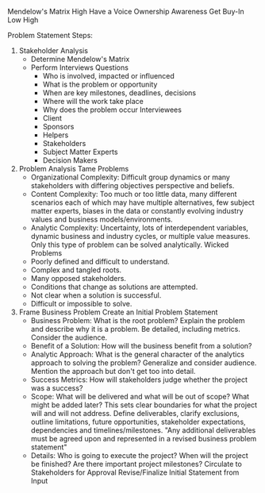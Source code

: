Mendelow's Matrix
High
Have a Voice Ownership
Awareness Get Buy-In
Low High

Problem Statement Steps:

1. Stakeholder Analysis
    - Determine Mendelow's Matrix
    - Perform Interviews
      Questions
        - Who is involved, impacted or influenced
        - What is the problem or opportunity
        - When are key milestones, deadlines, decisions
        - Where will the work take place
        - Why does the problem occur
          Interviewees
        - Client
        - Sponsors
        - Helpers
        - Stakeholders
        - Subject Matter Experts
        - Decision Makers
2. Problem Analysis
   Tame Problems
    - Organizational Complexity: Difficult group dynamics
      or many stakeholders with differing objectives
      perspective and beliefs.
    - Content Complexity: Too much or too little data, many
      different scenarios each of which may have multiple
      alternatives, few subject matter experts, biases in
      the data or constantly evolving industry values and
      business models/environments.
    - Analytic Complexity: Uncertainty, lots of interdependent
      variables, dynamic business and industry cycles, or
      multiple value measures. Only this type of problem
      can be solved analytically.
      Wicked Problems
    - Poorly defined and difficult to understand.
    - Complex and tangled roots.
    - Many opposed stakeholders.
    - Conditions that change as solutions are attempted.
    - Not clear when a solution is successful.
    - Difficult or impossible to solve.
3. Frame Business Problem
   Create an Initial Problem Statement
    - Business Problem: What is the root problem? Explain
      the problem and describe why it is a problem. Be
      detailed, including metrics. Consider the audience.
    - Benefit of a Solution: How will the business benefit
      from a solution?
    - Analytic Approach: What is the general character of
      the analytics approach to solving the problem?
      Generalize and consider audience. Mention the approach
      but don't get too into detail.
    - Success Metrics: How will stakeholders judge whether
      the project was a success?
    - Scope: What will be delivered and what will be out
      of scope? What might be added later? This sets
      clear boundaries for what the project will and will
      not address. Define deliverables, clarify exclusions,
      outline limitations, future opportunities, stakeholder
      expectations, dependencies and timelines/milestones.
      "Any additional deliverables must be agreed upon and
      represented in a revised business problem statement"
    - Details: Who is going to execute the project? When
      will the project be finished? Are there important
      project milestones?
      Circulate to Stakeholders for Approval
      Revise/Finalize Initial Statement from Input
